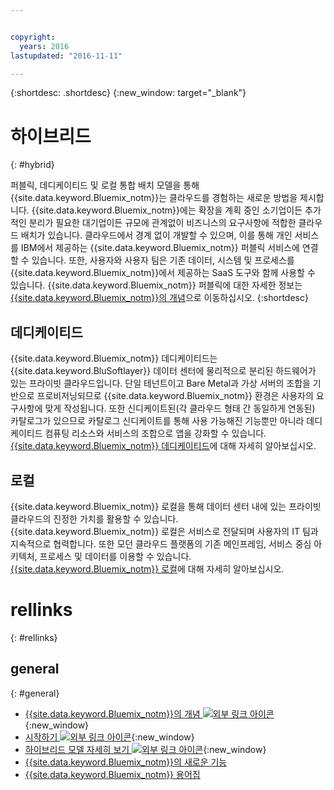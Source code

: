 ```yaml
---


copyright:
  years: 2016
lastupdated: "2016-11-11"

---
```


{:shortdesc: .shortdesc}
{:new_window: target="_blank"}

# 하이브리드
{: #hybrid}


퍼블릭, 데디케이티드 및 로컬 통합 배치 모델을 통해 {{site.data.keyword.Bluemix_notm}}는 클라우드를 경험하는 새로운 방법을 제시합니다. {{site.data.keyword.Bluemix_notm}}에는 확장을 계획 중인 소기업이든 추가적인 분리가 필요한 대기업이든 규모에 관계없이 비즈니스의 요구사항에 적합한 클라우드 배치가 있습니다. 클라우드에서 경계 없이 개발할 수 있으며, 이를 통해 개인 서비스를 IBM에서 제공하는 {{site.data.keyword.Bluemix_notm}} 퍼블릭 서비스에 연결할 수 있습니다. 또한, 사용자와 사용자 팀은 기존 데이터, 시스템 및 프로세스를 {{site.data.keyword.Bluemix_notm}}에서 제공하는 SaaS 도구와 함께 사용할 수 있습니다. {{site.data.keyword.Bluemix_notm}} 퍼블릭에 대한 자세한 정보는 [{{site.data.keyword.Bluemix_notm}}의 개념](/docs/overview/whatisbluemix.html)으로 이동하십시오.
{:shortdesc}

## 데디케이티드

{{site.data.keyword.Bluemix_notm}} 데디케이티드는 {{site.data.keyword.BluSoftlayer}} 데이터 센터에 물리적으로 분리된 하드웨어가 있는 프라이빗 클라우드입니다. 단일 테넌트이고 Bare Metal과 가상 서버의 조합을 기반으로 프로비저닝되므로 {{site.data.keyword.Bluemix_notm}} 환경은 사용자의 요구사항에 맞게 작성됩니다. 또한 신디케이트된(각 클라우드 형태 간 동일하게 연동된) 카탈로그가 있으므로 카탈로그 신디케이트를 통해 사용 가능해진 기능뿐만 아니라 데디케이티드 컴퓨팅 리소스와 서비스의 조합으로 앱을 강화할 수 있습니다. [{{site.data.keyword.Bluemix_notm}} 데디케이티드](/docs/dedicated/index.html)에 대해 자세히 알아보십시오.

## 로컬

{{site.data.keyword.Bluemix_notm}} 로컬을 통해 데이터 센터 내에 있는 프라이빗 클라우드의 진정한 가치를 활용할 수 있습니다. {{site.data.keyword.Bluemix_notm}} 로컬은 서비스로 전달되며 사용자의 IT 팀과 지속적으로 협력합니다. 또한 모던 클라우드 플랫폼의 기존 메인프레임, 서비스 중심 아키텍처, 프로세스 및 데이터를 이용할 수 있습니다. [{{site.data.keyword.Bluemix_notm}} 로컬](/docs/local/index.html)에 대해 자세히 알아보십시오.

# rellinks
{: #rellinks}
## general
{: #general}
* [{{site.data.keyword.Bluemix_notm}}의 개념 ![외부 링크 아이콘](../icons/launch-glyph.svg)](http://www.ibm.com/cloud-computing/bluemix/what-is-bluemix/){:new_window}
* [시작하기 ![외부 링크 아이콘](../icons/launch-glyph.svg)](http://www.ibm.com/cloud-computing/bluemix/getting-started/){:new_window}
* [하이브리드 모델 자세히 보기 ![외부 링크 아이콘](../icons/launch-glyph.svg)](http://www.ibm.com/cloud-computing/bluemix/hybrid/){:new_window}
* [{{site.data.keyword.Bluemix_notm}}의 새로운 기능](/docs/whatsnew/index.html)
* [{{site.data.keyword.Bluemix_notm}} 용어집](/docs/overview/glossary/index.html)
